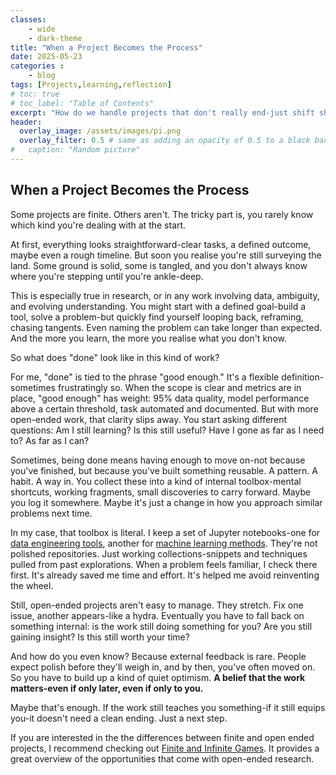 ```yaml
---
classes: 
    - wide
    - dark-theme
title: "When a Project Becomes the Process"
date: 2025-05-23
categories :
    - blog
tags: [Projects,learning,reflection]
# toc: true
# toc_label: "Table of Contents"
excerpt: "How do we handle projects that don't really end-just shift shape?"
header:
  overlay_image: /assets/images/pi.png
  overlay_filter: 0.5 # same as adding an opacity of 0.5 to a black background
#   caption: "Random picture"
---
```


## When a Project Becomes the Process

Some projects are finite. Others aren't. The tricky part is, you rarely know which kind you're dealing with at the start.

At first, everything looks straightforward-clear tasks, a defined outcome, maybe even a rough timeline. But soon you realise you're still surveying the land. Some ground is solid, some is tangled, and you don't always know where you're stepping until you're ankle-deep.

This is especially true in research, or in any work involving data, ambiguity, and evolving understanding. You might start with a defined goal-build a tool, solve a problem-but quickly find yourself looping back, reframing, chasing tangents. Even naming the problem can take longer than expected. And the more you learn, the more you realise what you don't know.

So what does "done" look like in this kind of work?

For me, "done" is tied to the phrase "good enough." It's a flexible definition-sometimes frustratingly so. When the scope is clear and metrics are in place, "good enough" has weight: 95% data quality, model performance above a certain threshold, task automated and documented. But with more open-ended work, that clarity slips away. You start asking different questions: Am I still learning? Is this still useful? Have I gone as far as I need to? As far as I can?

Sometimes, being done means having enough to move on-not because you've finished, but because you've built something reusable. A pattern. A habit. A way in. You collect these into a kind of internal toolbox-mental shortcuts, working fragments, small discoveries to carry forward. Maybe you log it somewhere. Maybe it's just a change in how you approach similar problems next time.

In my case, that toolbox is literal. I keep a set of Jupyter notebooks-one for [data engineering tools](https://github.com/rhyslwells/DE_Tools), another for [machine learning methods](https://github.com/rhyslwells/ML_Tools). They're not polished repositories. Just working collections-snippets and techniques pulled from past explorations. When a problem feels familiar, I check there first. It's already saved me time and effort. It's helped me avoid reinventing the wheel.

Still, open-ended projects aren't easy to manage. They stretch. Fix one issue, another appears-like a hydra. Eventually you have to fall back on something internal: is the work still doing something for you? Are you still gaining insight? Is this still worth your time?

And how do you even know? Because external feedback is rare. People expect polish before they'll weigh in, and by then, you've often moved on. So you have to build up a kind of quiet optimism. **A belief that the work matters-even if only later, even if only to you.**

Maybe that's enough. If the work still teaches you something-if it still equips you-it doesn't need a clean ending. Just a next step.

If you are interested in the the differences between finite and open ended projects, I recommend checking out [Finite and Infinite Games](https://en.wikipedia.org/wiki/Finite_and_Infinite_Games). It provides a great overview of the opportunities that come with open-ended research.